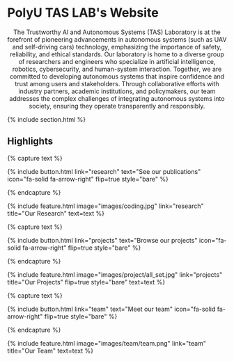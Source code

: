---
---

# PolyU TAS LAB's Website
<p align="center">
The Trustworthy AI and Autonomous Systems (TAS) Laboratory is at the forefront of pioneering advancements in autonomous systems (such as UAV and self-driving cars) technology, emphasizing the importance of safety, reliability, and ethical standards. Our laboratory is home to a diverse group of researchers and engineers who specialize in artificial intelligence, robotics, cybersecurity, and human-system interaction. Together, we are committed to developing autonomous systems that inspire confidence and trust among users and stakeholders. Through collaborative efforts with industry partners, academic institutions, and policymakers, our team addresses the complex challenges of integrating autonomous systems into society, ensuring they operate transparently and responsibly.
</p>


{% include section.html %}

## Highlights

{% capture text %}

<!-- **Trustworthiness** **Intelligence**  **Innovation**  **Autonomy** -->

{%
  include button.html
  link="research"
  text="See our publications"
  icon="fa-solid fa-arrow-right"
  flip=true
  style="bare"
%}

{% endcapture %}

{%
  include feature.html
  image="images/coding.jpg"
  link="research"
  title="Our Research"
  text=text
%}

{% capture text %}



{%
  include button.html
  link="projects"
  text="Browse our projects"
  icon="fa-solid fa-arrow-right"
  flip=true
  style="bare"
%}

{% endcapture %}

{%
  include feature.html
  image="images/project/all_set.jpg"
  link="projects"
  title="Our Projects"
  flip=true
  style="bare"
  text=text
%}

{% capture text %}



{%
  include button.html
  link="team"
  text="Meet our team"
  icon="fa-solid fa-arrow-right"
  flip=true
  style="bare"
%}

{% endcapture %}

{%
  include feature.html
  image="images/team/team.png"
  link="team"
  title="Our Team"
  text=text
%}

<!-- <script type='text/javascript' id='clustrmaps' src='//cdn.clustrmaps.com/map_v2.js?cl=ffffff&w=a&t=n&d=CmM_RDswnJ2Dr32mHU_bpOf-65JnKL60enMo8jUhdWw&co=224760&cmo=3acc3a&cmn=ff5353&ct=ffffff'></script> -->